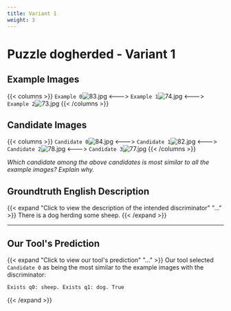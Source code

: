 ```yaml
---
title: Variant 1
weight: 3
---
```


# Puzzle dogherded - Variant 1

## Example Images
{{< columns >}}
`Example 0`![83.jpg](/natscene_data/images/83.jpg)
<--->
`Example 1`![74.jpg](/natscene_data/images/74.jpg)
<--->
`Example 2`![73.jpg](/natscene_data/images/73.jpg)
{{< /columns >}}

## Candidate Images
{{< columns >}}
`Candidate 0`![84.jpg](/natscene_data/images/84.jpg)
<--->
`Candidate 1`![82.jpg](/natscene_data/images/82.jpg)
<--->
`Candidate 2`![78.jpg](/natscene_data/images/78.jpg)
<--->
`Candidate 3`![77.jpg](/natscene_data/images/77.jpg)
{{< /columns >}}

*Which candidate among the above candidates is most similar to all the example images? Explain why.*

## Groundtruth English Description

{{< expand "Click to view the description of the intended discriminator" "..." >}}
There is a dog herding some sheep.
{{< /expand >}}

---



## Our Tool's Prediction

{{< expand "Click to view our tool's prediction" "..." >}}
Our tool selected `Candidate 0` as being the most similar to the example images with the discriminator:
```plaintext
Exists q0: sheep. Exists q1: dog. True
```
{{< /expand >}}
